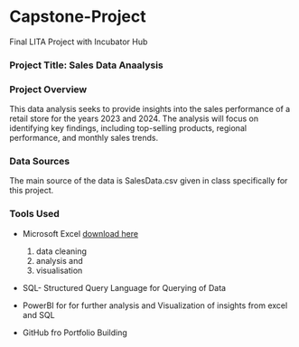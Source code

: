 # Capstone-Project
Final LITA Project with Incubator Hub

### Project Title: Sales Data Anaalysis

### Project Overview
This data analysis seeks to provide insights into the sales performance of a retail store for the years 2023 and 2024. The analysis will focus on identifying key findings, including top-selling products, regional performance, and monthly sales trends.

### Data Sources
The main source of the data is SalesData.csv given in class specifically for this project.

### Tools Used
- Microsoft Excel [download here](https://www.microsoft.com)
  1. data cleaning
  2. analysis and
  3. visualisation
  
- SQL- Structured Query Language for Querying of Data
- PowerBI for for further analysis and Visualization of insights from excel and SQL
- GitHub fro Portfolio Building

